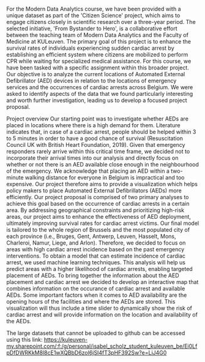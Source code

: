 For the Modern Data Analytics course, we have been provided with a unique dataset as part of the 'Citizen Science' project, which aims to engage citizens closely in scientific research over a three-year period. The selected initiative, 'From Bystander to Hero', is a collaborative effort between the teaching team of Modern Data Analytics and the Faculty of Medicine at KULeuven. The primary goal of this project is to enhance the survival rates of individuals experiencing sudden cardiac arrest by establishing an efficient system where citizens are mobilized to perform CPR while waiting for specialized medical assistance.
For this course, we have been tasked with a specific assignment within this broader project. Our objective is to analyze the current locations of Automated External Defibrillator (AED) devices in relation to the locations of emergency services and the occurrences of cardiac arrests across Belgium. We were asked to identify aspects of the data that we found particularly interesting and worth further investigation, leading us to develop a focused project proposal. 

Project overview
Our starting point was to investigate whether AEDs are placed in locations where there is a high demand for them. Literature indicates that, in case of a cardiac arrest, people should be helped within 3 to 5 minutes in order to have a good chance of survival (Resuscitation Council UK with British Heart Foundation, 2019). Given that emergency responders rarely arrive within this critical time frame, we decided not to incorporate their arrival times into our analysis and directly focus on whether or not there is an AED available close enough in the neighbourhood of the emergency. We acknowledge that placing an AED within a two-minute walking distance for everyone in Belgium is impractical and too expensive. Our project therefore aims to provide a visualization which helps policy makers to place Automated External Defibrillators (AEDs) more efficiently.
Our project proposal is comprised of two primary analyses to achieve this goal based on the occurrence of cardiac arrests in a certain area. By addressing geographical constraints and prioritizing high-risk areas, our project aims to enhance the effectiveness of AED deployment, ultimately improving survival rates for cardiac arrest victims. Our final model is tailored to the whole region of Brussels and the most populated city of each province (i.e., Bruges, Gent, Antwerp, Leuven, Hasselt, Mons, Charleroi, Namur, Liege, and Arlon). Therefore, we decided to focus on areas with high cardiac arrest incidence based on the past emergency interventions. To obtain a model that can estimate incidence of cardiac arrest, we used machine learning techniques. This analysis will help us predict areas with a higher likelihood of cardiac arrests, enabling targeted placement of AEDs. 
To bring together the information about the AED placement and cardiac arrest we decided to develop an interactive map that combines information on the occurance of cardiac arrest and available AEDs. Some important factors when it comes to AED availability are the opening hours of the facilities and where the AEDs are stored. This visualization will thus include a time slider to dynamically show the risk of cardiac arrest and will provide information on the location and availability of the AEDs.

The large datasets that cannot be uploaded to github can be accessed using this link:
https://kuleuven-my.sharepoint.com/:f:/g/personal/isabel_scholz_student_kuleuven_be/Ei0LfpDfDWRKkM8l8cE1wXQBbD6zol6jSI4fT3pHF392Sw?e=LiJ4G0
